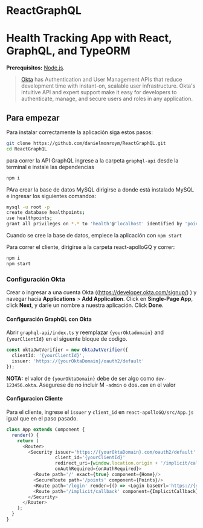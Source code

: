# ReactGraphQL

# Health Tracking App with React, GraphQL, and TypeORM




**Prerequisitos:** 
[Node.js](https://nodejs.org/).

> [Okta](https://developer.okta.com/) has Authentication and User Management APIs that reduce development time with instant-on, scalable user infrastructure. Okta's intuitive API and expert support make it easy for developers to authenticate, manage, and secure users and roles in any application.


## Para empezar

Para instalar correctamente la aplicación siga estos pasos:

```bash
git clone https://github.com/danielmonroym/ReactGraphQL.git
cd ReactGraphQL
```

para correr la API GraphQL ingrese a la carpeta   `graphql-api` desde la terminal e instale las dependencias


```bash
npm i
```

PAra crear la base de datos MySQL dirigirse a donde está instalado MySQL e ingresar los siguientes comandos:

```bash
mysql -u root -p
create database healthpoints;
use healthpoints;
grant all privileges on *.* to 'health'@'localhost' identified by 'points';
```
Cuando se cree la base de datos, empiece la aplicación con  `npm start`

Para correr el cliente, dirigirse a la carpeta react-apolloGQ y correr:

```bash
npm i
npm start
```


### Configuración Okta
Crear o ingresar a una cuenta Okta ((https://developer.okta.com/signup/) )  y navegar hacia  **Applications** > **Add Application**. Click en **Single-Page App**, click **Next**, y darle un nombre a nuestra aplicación. Click **Done**.

#### Configuración GraphQL con Okta

Abrir `graphql-api/index.ts` y reemplazar `{yourOktadomain}` and `{yourClientId}` en el siguente bloque de codigo. 

```ts
const oktaJwtVerifier = new OktaJwtVerifier({
  clientId: '{yourClientId}',
  issuer: 'https://{yourOktaDomain}/oauth2/default'
});
```

**NOTA:** el valor de `{yourOktaDomain}` debe de ser algo como `dev-123456.okta`. Asegurese de no incluir M `-admin` o dos`.com` en el valor

#### Configuracion Cliente

Para el cliente, ingrese el `issuer` y `client_id` en `react-apolloGQ/src/App.js` igual que en el paso pasado.

```js
class App extends Component {
  render() {
    return (
      <Router>
        <Security issuer='https://{yourOktaDomain}.com/oauth2/default'
                  client_id='{yourClientId}'
                  redirect_uri={window.location.origin + '/implicit/callback'}
                  onAuthRequired={onAuthRequired}>
          <Route path='/' exact={true} component={Home}/>
          <SecureRoute path='/points' component={Points}/>
          <Route path='/login' render={() => <Login baseUrl='https://{yourOktaDomain}.com'/>}/>
          <Route path='/implicit/callback' component={ImplicitCallback}/>
        </Security>
      </Router>
    );
  }
}
```


